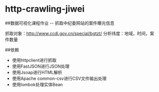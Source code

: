 # http-crawling-jiwei

##数据可视化课程作业 -- 抓取中纪委网站的案件曝光信息

抓取对象：http://www.ccdi.gov.cn/special/bgtzt/
分析纬度：地域，时间，案件数量


##依赖
* 使用httpclient进行抓取
* 使用FastJSON进行JSON处理
* 使用Jsoap进行HTML解析
* 使用Apache common-csv进行CSV文件输出处理
* 使用lombok处理实体Bean


